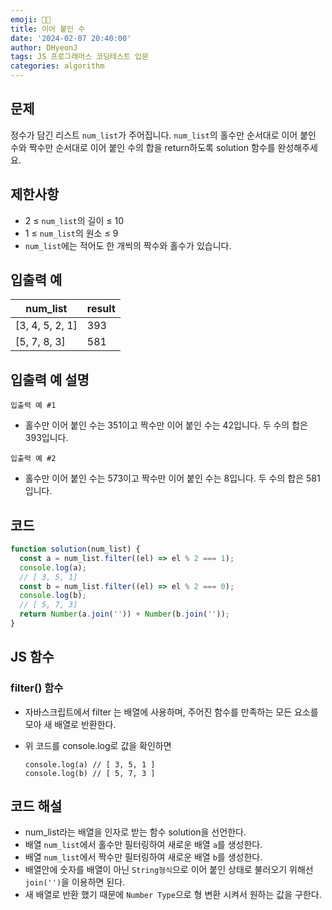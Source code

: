 ```yaml
---
emoji: 🧑‍💻
title: 이어 붙인 수
date: '2024-02-07 20:40:00'
author: DHyeonJ
tags: JS 프로그래머스 코딩테스트 입문
categories: algorithm
---
```


## 문제

정수가 담긴 리스트 `num_list`가 주어집니다. `num_list`의 홀수만 순서대로 이어 붙인 수와 짝수만 순서대로 이어 붙인 수의 합을 return하도록 solution 함수를 완성해주세요.

## 제한사항

- 2 ≤ `num_list`의 길이 ≤ 10
- 1 ≤ `num_list`의 원소 ≤ 9
- `num_list`에는 적어도 한 개씩의 짝수와 홀수가 있습니다.

## 입출력 예

| num_list        | result |
| --------------- | ------ |
| [3, 4, 5, 2, 1] | 393    |
| [5, 7, 8, 3]    | 581    |

## 입출력 예 설명

`입출력 예 #1`

- 홀수만 이어 붙인 수는 351이고 짝수만 이어 붙인 수는 42입니다. 두 수의 합은 393입니다.

`입출력 예 #2`

- 홀수만 이어 붙인 수는 573이고 짝수만 이어 붙인 수는 8입니다. 두 수의 합은 581입니다.

## 코드

```js
function solution(num_list) {
  const a = num_list.filter((el) => el % 2 === 1);
  console.log(a);
  // [ 3, 5, 1]
  const b = num_list.filter((el) => el % 2 === 0);
  console.log(b);
  // [ 5, 7, 3]
  return Number(a.join('')) + Number(b.join(''));
}
```

## JS 함수

### filter() 함수

- 자바스크립트에서 filter 는 배열에 사용하며, 주어진 함수를 만족하는 모든 요소를 모아 새 배열로 반환한다.

- 위 코드를 console.log로 값을 확인하면

  ```console
  console.log(a) // [ 3, 5, 1 ]
  console.log(b) // [ 5, 7, 3 ]
  ```

## 코드 해설

- num_list라는 배열을 인자로 받는 함수 solution을 선언한다.
- 배열 `num_list`에서 홀수만 필터링하여 새로운 배열 `a`를 생성한다.
- 배열 `num_list`에서 짝수만 필터링하여 새로운 배열 `b`를 생성한다.
- 배열안에 숫자를 배열이 아닌 `String형식`으로 이어 붙인 상태로 불러오기 위해선 `join('')`을 이용하면 된다.
- 새 배열로 반환 했기 때문에 `Number Type`으로 형 변환 시켜서 원하는 값을 구한다.

```toc

```
